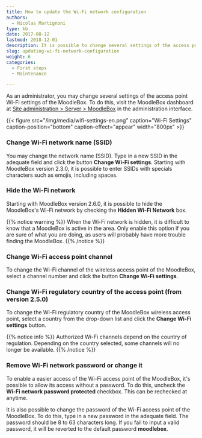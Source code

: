 ```yaml
---
title: How to update the Wi-Fi network configuration
authors:
  - Nicolas Martignoni
type: kb
date: 2017-08-12
lastmod: 2018-12-01
description: It is possible to change several settings of the access point WiFi settings of the MoodleBox.
slug: updating-wi-fi-network-configuration
weight: 6
categories:
  - First steps
  - Maintenance

---
```

As an administrator, you may change several settings of the access point Wi-Fi settings of the MoodleBox. To do this, visit the MoodleBox dashboard at [Site administration > Server > MoodleBox][1] in the administration interface.

{{< figure src="/img/media/wifi-settings-en.png" caption="Wi-Fi Settings" caption-position="bottom" caption-effect="appear" width="800px" >}}

### Change Wi-Fi network name (SSID)

You may change the network name (SSID). Type in a new SSID in the adequate field and click the button __Change Wi-Fi settings__. Starting with MoodleBox version 2.3.0, it is possible to enter SSIDs with specials characters such as emojis, including spaces.

### Hide the Wi-Fi network

Starting with MoodleBox version 2.6.0, it is possible to hide the MoodleBox's Wi-Fi network by checking the __Hidden Wi-Fi Network__ box.

{{% notice warning %}}
When the Wi-Fi network is hidden, it is difficult to know that a MoodleBox is active in the area. Only enable this option if you are sure of what you are doing, as users will probably have more trouble finding the MoodleBox.
{{% /notice %}}

### Change Wi-Fi access point channel

To change the Wi-Fi channel of the wireless access point of the MoodleBox, select a channel number and click the button __Change Wi-Fi settings__.

### Change Wi-Fi regulatory country of the access point (from version 2.5.0)

To change the Wi-Fi regulatory country of the MoodleBox wireless access point, select a country from the drop-down list and click the __Change Wi-Fi settings__ button.

{{% notice info %}}
Authorized Wi-Fi channels depend on the country of regulation. Depending on the country selected, some channels will no longer be available.
{{% /notice %}}

### Remove Wi-Fi network password or change it

To enable a easier access of the Wi-Fi access point of the MoodleBox, it's possible to allow its access without a password. To do this, uncheck the __Wi-Fi network password protected__ checkbox. This can be rechecked at anytime.

It is also possible to change the password of the Wi-Fi access point of the MoodleBox. To do this, type in a new password in the adequate field. The password should be 8 to 63 characters long. If you fail to input a valid password, it will be reverted to the default password __moodlebox__.

 [1]: http://moodlebox.home/admin/tool/moodlebox/index.php
